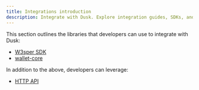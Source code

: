 ```yaml
---
title: Integrations introduction
description: Integrate with Dusk. Explore integration guides, SDKs, and tools tailored for developers and institutions.
---
```


This section outlines the libraries that developers can use to integrate with Dusk:

- [W3sper SDK](/developer/integrations/w3sper)
- [wallet-core](/developer/integrations/wallet-core)

In addition to the above, developers can leverage:
-  [HTTP API](/developer/integrations/http-api)
